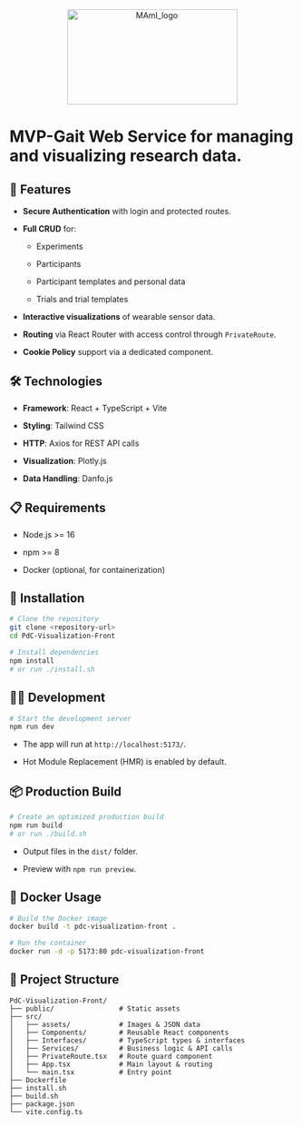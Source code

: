 <div align="center">
    <img width="300" height="168" alt="MAmI_logo" src="https://github.com/user-attachments/assets/871eedfe-0812-4ac1-9679-3f49ba5aea1f" />
</div>

# **MVP-Gait Web Service for managing and visualizing research data.**

## 🚀 Features

- **Secure Authentication** with login and protected routes.
    
- **Full CRUD** for:
    
    - Experiments
        
    - Participants
        
    - Participant templates and personal data
        
    - Trials and trial templates
        
- **Interactive visualizations** of wearable sensor data.
- **Routing** via React Router with access control through `PrivateRoute`.
- **Cookie Policy** support via a dedicated component.
    

## 🛠️ Technologies

- **Framework**: React + TypeScript + Vite
    
- **Styling**: Tailwind CSS
    
- **HTTP**: Axios for REST API calls
    
- **Visualization**: Plotly.js
    
- **Data Handling**: Danfo.js

## 📋 Requirements

- Node.js >= 16
    
- npm >= 8
    
- Docker (optional, for containerization)
    

## 🔧 Installation

```bash
# Clone the repository
git clone <repository-url>
cd PdC-Visualization-Front

# Install dependencies
npm install
# or run ./install.sh
```

## 🏃‍♂️ Development

```bash
# Start the development server
npm run dev
```

- The app will run at `http://localhost:5173/`.
    
- Hot Module Replacement (HMR) is enabled by default.
    

## 📦 Production Build

```bash
# Create an optimized production build
npm run build
# or run ./build.sh
```

- Output files in the `dist/` folder.
    
- Preview with `npm run preview`.
    

## 🐳 Docker Usage

```bash
# Build the Docker image
docker build -t pdc-visualization-front .

# Run the container
docker run -d -p 5173:80 pdc-visualization-front
```

## 📁 Project Structure

```
PdC-Visualization-Front/
├── public/                # Static assets
├── src/
│   ├── assets/            # Images & JSON data
│   ├── Components/        # Reusable React components
│   ├── Interfaces/        # TypeScript types & interfaces
│   ├── Services/          # Business logic & API calls
│   ├── PrivateRoute.tsx   # Route guard component
│   ├── App.tsx            # Main layout & routing
│   └── main.tsx           # Entry point
├── Dockerfile
├── install.sh
├── build.sh
├── package.json
└── vite.config.ts

